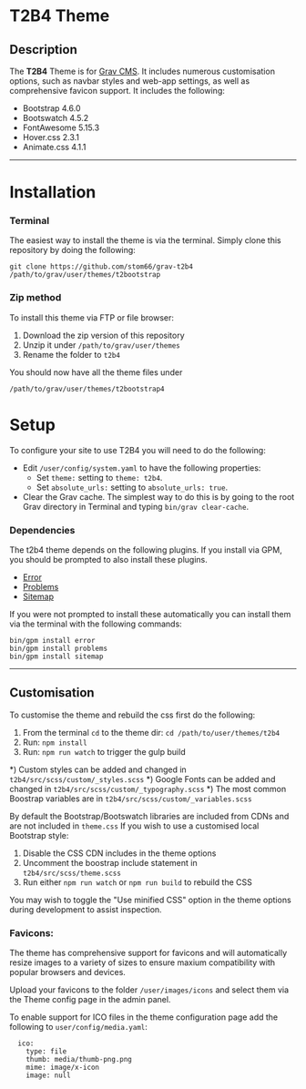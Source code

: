 # T2B4 Theme

## Description

The **T2B4** Theme is for [Grav CMS](http://github.com/getgrav/grav). It includes numerous customisation options, such as navbar styles and web-app settings, as well as comprehensive favicon support. It includes the following:

* Bootstrap 4.6.0
* Bootswatch 4.5.2
* FontAwesome 5.15.3
* Hover.css 2.3.1
* Animate.css 4.1.1

---

# Installation

### Terminal

The easiest way to install the theme is via the terminal. Simply clone this repository by doing the following:

	git clone https://github.com/stom66/grav-t2b4 /path/to/grav/user/themes/t2bootstrap

### Zip method

To install this theme via FTP or file browser:

1) Download the zip version of this repository
2) Unzip it under `/path/to/grav/user/themes`
3) Rename the folder to `t2b4`

You should now have all the theme files under

    /path/to/grav/user/themes/t2bootstrap4

# Setup

To configure your site to use T2B4 you will need to do the following:

* Edit `/user/config/system.yaml` to have the following properties:
    * Set `theme:` setting to `theme: t2b4`.
    * Set `absolute_urls:` setting to `absolute_urls: true`.
* Clear the Grav cache. The simplest way to do this is by going to the root Grav directory in Terminal and typing `bin/grav clear-cache`.


### Dependencies

The t2b4 theme depends on the following plugins. If you install via GPM, you should be prompted to also install these plugins. 

* [Error](https://github.com/getgrav/grav-theme-error) 
* [Problems](https://github.com/getgrav/grav-plugin-problems)
* [Sitemap](https://github.com/getgrav/grav-plugin-sitemap)

If you were not prompted to install these automatically you can install them via the terminal with the following commands:

    bin/gpm install error
    bin/gpm install problems
    bin/gpm install sitemap

---

## Customisation

To customise the theme and rebuild the css first do the following:

1) From the terminal `cd` to the theme dir: `cd /path/to/user/themes/t2b4`
2) Run: `npm install`
3) Run: `npm run watch` to trigger the gulp build

*) Custom styles can be added and changed in `t2b4/src/scss/custom/_styles.scss`
*) Google Fonts can be added and changed in `t2b4/src/scss/custom/_typography.scss`
*) The most common Boostrap variables are in `t2b4/src/scss/custom/_variables.scss`

By default the Bootstrap/Bootswatch libraries are included from CDNs and are not included in `theme.css` If you wish to use a customised local Bootstrap style:

1) Disable the CSS CDN includes in the theme options
2) Uncomment the boostrap include statement in `t2b4/src/scss/theme.scss`
3) Run either `npm run watch` or `npm run build` to rebuild the CSS

You may wish to toggle the "Use minified CSS" option in the theme options during development to assist inspection.

### Favicons:

The theme has comprehensive support for favicons and will automatically resize images to a variety of sizes to ensure maxium compatibility with popular browsers and devices.

Upload your favicons to the folder `/user/images/icons` and select them via the Theme config page in the admin panel.

To enable support for ICO files in the theme configuration page add the following to `user/config/media.yaml`:

```
  ico:
    type: file
    thumb: media/thumb-png.png
    mime: image/x-icon
    image: null
```
